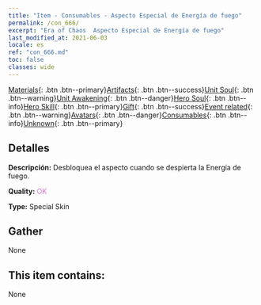 ```yaml
---
title: "Item - Consumables - Aspecto Especial de Energía de fuego"
permalink: /con_666/
excerpt: "Era of Chaos  Aspecto Especial de Energía de fuego"
last_modified_at: 2021-06-03
locale: es
ref: "con_666.md"
toc: false
classes: wide
---
```

 [Materials](/ItemsES/){: .btn .btn--primary}[Artifacts](/ItemsES/Artifacts/){: .btn .btn--success}[Unit Soul](/ItemsES/UnitSoul/){: .btn .btn--warning}[Unit Awakening](/ItemsES/UnitAwakening/){: .btn .btn--danger}[Hero Soul](/ItemsES/HeroSoul/){: .btn .btn--info}[Hero Skill](/ItemsES/HeroSkill/){: .btn .btn--primary}[Gift](/ItemsES/Gift/){: .btn .btn--success}[Event related](/ItemsES/Events/){: .btn .btn--warning}[Avatars](/ItemsES/Avatars/){: .btn .btn--danger}[Consumables](/ItemsES/Consumables/){: .btn .btn--info}[Unknown](/ItemsES/Unknown/){: .btn .btn--primary}

## Detalles
 **Descripción:** Desbloquea el aspecto cuando se despierta la Energía de fuego.

 **Quality:** <span style="color: #DA70D6">OK</span>

 **Type:** Special Skin

## Gather

  None

## This item contains:

  None

